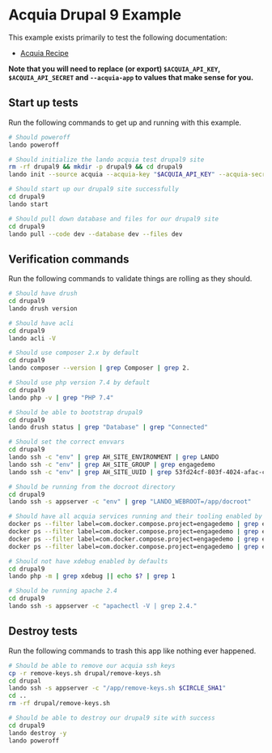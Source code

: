 Acquia Drupal 9 Example
=======================

This example exists primarily to test the following documentation:

* [Acquia Recipe](https://docs.lando.dev/config/acquia.html)

**Note that you will need to replace (or export) `$ACQUIA_API_KEY`, `$ACQUIA_API_SECRET` and `--acquia-app` to values that make sense for you.**

Start up tests
--------------

Run the following commands to get up and running with this example.

```bash
# Should poweroff
lando poweroff

# Should initialize the lando acquia test drupal9 site
rm -rf drupal9 && mkdir -p drupal9 && cd drupal9
lando init --source acquia --acquia-key "$ACQUIA_API_KEY" --acquia-secret "$ACQUIA_API_SECRET" --acquia-app "53fd24cf-803f-4024-afac-c457cfc5c273" --acquia-key-name "$CIRCLE_SHA1"

# Should start up our drupal9 site successfully
cd drupal9
lando start

# Should pull down database and files for our drupal9 site
cd drupal9
lando pull --code dev --database dev --files dev
```

Verification commands
---------------------

Run the following commands to validate things are rolling as they should.

```bash
# Should have drush
cd drupal9
lando drush version

# Should have acli
cd drupal9
lando acli -V

# Should use composer 2.x by default
cd drupal9
lando composer --version | grep Composer | grep 2.

# Should use php version 7.4 by default
cd drupal9
lando php -v | grep "PHP 7.4"

# Should be able to bootstrap drupal9
cd drupal9
lando drush status | grep "Database" | grep "Connected"

# Should set the correct envvars
cd drupal9
lando ssh -c "env" | grep AH_SITE_ENVIRONMENT | grep LANDO
lando ssh -c "env" | grep AH_SITE_GROUP | grep engagedemo
lando ssh -c "env" | grep AH_SITE_UUID | grep 53fd24cf-803f-4024-afac-c457cfc5c273

# Should be running from the docroot directory
cd drupal9
lando ssh -s appserver -c "env" | grep "LANDO_WEBROOT=/app/docroot"

# Should have all acquia services running and their tooling enabled by defaults
docker ps --filter label=com.docker.compose.project=engagedemo | grep engagedemo_appserver_1
docker ps --filter label=com.docker.compose.project=engagedemo | grep engagedemo_database_1
docker ps --filter label=com.docker.compose.project=engagedemo | grep engagedemo_cache_1
docker ps --filter label=com.docker.compose.project=engagedemo | grep engagedemo_inbox_1

# Should not have xdebug enabled by defaults
cd drupal9
lando php -m | grep xdebug || echo $? | grep 1

# Should be running apache 2.4
cd drupal9
lando ssh -s appserver -c "apachectl -V | grep 2.4."
```

Destroy tests
-------------

Run the following commands to trash this app like nothing ever happened.

```bash
# Should be able to remove our acquia ssh keys
cp -r remove-keys.sh drupal/remove-keys.sh
cd drupal
lando ssh -s appserver -c "/app/remove-keys.sh $CIRCLE_SHA1"
cd ..
rm -rf drupal/remove-keys.sh

# Should be able to destroy our drupal9 site with success
cd drupal9
lando destroy -y
lando poweroff
```

